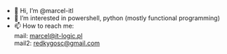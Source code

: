 - 👋 Hi, I’m @marcel-itl
- 👀 I’m interested in powershell, python (mostly functional programming)
- 📫 How to reach me:<br>
    mail: marcel@it-logic.pl<br>
    mail2: redkygosc@gmail.com

<!---
marcel-itl/marcel-itl is a ✨ special ✨ repository because its `README.md` (this file) appears on your GitHub profile.
You can click the Preview link to take a look at your changes.
--->
